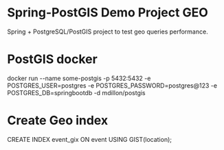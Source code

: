 # Spring-PostGIS Demo Project GEO
Spring + PostgreSQL/PostGIS project to test geo queries performance.

# PostGIS docker
docker run --name some-postgis -p 5432:5432 -e POSTGRES_USER=postgres -e POSTGRES_PASSWORD=postgres@123 -e POSTGRES_DB=springbootdb -d mdillon/postgis

# Create Geo index
CREATE INDEX event_gix ON event USING GIST(location);
